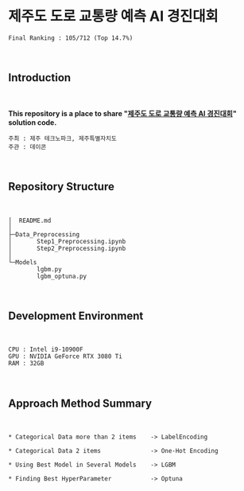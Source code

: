 # 제주도 도로 교통량 예측 AI 경진대회

```
Final Ranking : 105/712 (Top 14.7%)
```
</br>

## Introduction
</br>

__This repository is a place to share "[제주도 도로 교통량 예측 AI 경진대회]("https://dacon.io/competitions/official/236013/overview/description")" solution code.__
</br>

```
주최 : 제주 테크노파크, 제주특별자치도
주관 : 데이콘
```
<br>

## Repository Structure

<br>

```
│  README.md
│  
├─Data_Preprocessing
│       Step1_Preprocessing.ipynb
│       Step2_Preprocessing.ipynb
│   
└─Models
        lgbm.py
        lgbm_optuna.py
```

<br>


## Development Environment
</br>

```
CPU : Intel i9-10900F
GPU : NVIDIA GeForce RTX 3080 Ti
RAM : 32GB
```
</br>

## Approach Method Summary
</br>


```
* Categorical Data more than 2 items    -> LabelEncoding

* Categorical Data 2 items              -> One-Hot Encoding

* Using Best Model in Several Models    -> LGBM

* Finding Best HyperParameter           -> Optuna
```

</br>

## 